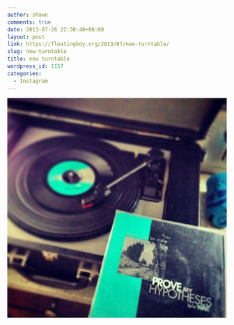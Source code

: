 ```yaml
---
author: shawn
comments: true
date: 2013-07-26 22:30:48+00:00
layout: post
link: https://floatingboy.org/2013/07/new-turntable/
slug: new-turntable
title: new turntable
wordpress_id: 1157
categories:
  - Instagram
---
```


[![new turntable](/assets/media/2013/07/ef7733ecf63e11e2a2e022000a1faf45_7.jpg)](/assets/media/2013/07/ef7733ecf63e11e2a2e022000a1faf45_7.jpg)
